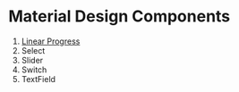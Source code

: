 
# Material Design Components

1. [Linear Progress](./linear-progress)
2. Select
3. Slider
4. Switch
5. TextField
